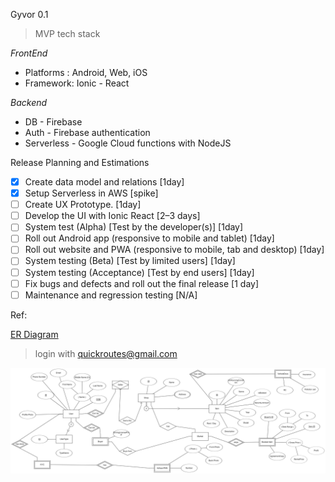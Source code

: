 

Gyvor 0.1 

> MVP tech stack 

*FrontEnd* 

- Platforms : Android, Web, iOS
- Framework: Ionic - React


*Backend* 

- DB - Firebase
- Auth - Firebase authentication
- Serverless - Google Cloud functions with NodeJS

Release Planning and Estimations

 - [x] Create data model and relations  [1day]
 - [x] Setup Serverless in AWS [spike]
 - [ ] Create UX Prototype. [1day]
 - [ ] Develop the UI with Ionic React [2–3 days]
 - [ ] System test (Alpha) [Test by the developer(s)] [1day]
 - [ ] Roll out Android app (responsive to mobile and tablet) [1day]
 - [ ] Roll out website and PWA (responsive to mobile, tab and desktop)
       [1day]
 - [ ] System testing (Beta) [Test by limited users] [1day]
 - [ ] System testing (Acceptance) [Test by end users] [1day]
 - [ ] Fix bugs and defects and roll out the final release [1 day]
 - [ ] Maintenance and regression testing [N/A]

Ref: 

[ER Diagram](https://erdplus.com/login)
> login with 
> quickroutes@gmail.com 

![ERD](./erd.png)



